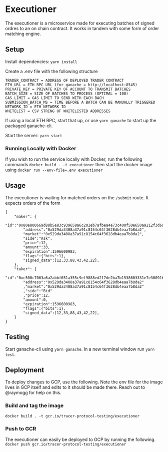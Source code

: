 # Executioner
The executioner is a microservice made for executing batches of signed ordres to an on chain contract. It works in tandem with some form of order matching engine.

## Setup
Install dependencies: `yarn install`

Create a .env file with the following structure
```
TRADER_CONTRACT = ADDRESS OF DEPLOYED TRADER CONTRACT
ETH_URL = ETH RPC URL (for ganache = http://localhost:8545)
PRIVATE_KEY = PRIVATE KEY OF ACCOUNT TO TRANSMIT BATCHES
BATCH_SIZE = SIZE OF BATCHES TO PROCESS (OPTIMAL = 100)
GAS_LIMIT = GAS LIMIT TO SEND WITH EACH BACH
SUBMISSION_BATCH_MS = TIME BEFORE A BATCH CAN BE MANUALLY TRIGGERED
NETWORK_ID = ETH NETWORK ID
WHITELIST = CSV STRING OF WHITELISTED ADDRESSES
```
If using a local ETH RPC, start that up, or use `yarn ganache` to start up the packaged ganache-cli.

Start the server: `yarn start`

### Running Locally with Docker
If you wish to run the service locally with Docker, run the following commands
`docker build . -t executioner`
then start the docker image using
`docker run --env-file=.env executioner`


## Usage
The executioner is waiting for matched orders on the `/submit` route. It expects orders of the form

```
{
    "maker": {
        "id":"0x80e800669d88b5e83c939658a6c201eb7afbea4e73c400f50e650a9212f3d6a7",
        "address":"0x529da3408a37a91c8154c64f3628db4eaa7b8da2",
        "market":"0x529da3408a37a91c8154c64f3628db4eaa7b8da2",
        "side":"Ask",
        "price":12,
        "amount":33,
        "expiration":1596600983,
        "flags":{"bits":1},
        "signed_data":[12,33,88,43,42,22],
    },
    "taker": {
        "id":"0xc500c7063a6a2abbf651a355c9ef9888ed217de2ba7b1538603331e7e3009161",
        "address":"0x529da3408a37a91c8154c64f3628db4eaa7b8da2"
        ,"market":"0x529da3408a37a91c8154c64f3628db4eaa7b8da2"
        ,"side":"Bid"
        ,"price":12,
        "amount":0,
        "expiration":1596600983,
        "flags":{"bits":1},
        "signed_data":[12,33,88,43,42,22],
    }
}
```

## Testing
Start ganache-cli using `yarn ganache`. In a new terminal window run `yarn test`.

## Deployment
To deploy changes to GCP, use the following. Note the env file for the image lives in GCP itself and edits to it should be made there. Reach out to @raymogg for help on this.
### Build and tag the image
`docker build . -t gcr.io/tracer-protocol-testing/executioner`

### Push to GCR
The executioner can easily be deployed to GCP by running the following.
`docker push gcr.io/tracer-protocol-testing/executioner`


